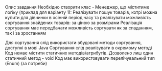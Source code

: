 Опис завдання
Необхідно створити клас - Менеджер, що міститиме логіку (приклад для варіанту 1):
Реалізувати пошук товарів, котрі можна купити для дівчинки в осінній період часу та реалізувати можливість  сортування знайдених товарів:
за ціною 
за розмірами
Реалізація сортування має передбачати можливість сортувати як за спаданням, так і за зростанням



Для сортування слід використати вбудовані методи сортування, доступні в мові Java
Сортування слід реалізувати в окремому методі
Код немає містити статичних методів/атрибутів. Дозволено лиш один статичний метод - void
Код має використовувати перелічувальний тип (Enum) (за потреби)

